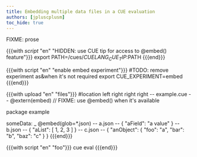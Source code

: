 ```yaml
---
title: Embedding multiple data files in a CUE evaluation
authors: [jpluscplusm]
toc_hide: true
---
```


FIXME: prose

{{{with _script_ "en" "HIDDEN: use CUE tip for access to @embed() feature"}}}
export PATH=/cues/$CUELANG_CUE_TIP:$PATH
{{{end}}}

{{{with script "en" "enable embed experiment"}}}
#TODO: remove experiment as&when it's not required
export CUE_EXPERIMENT=embed
{{{end}}}

{{{with upload "en" "files"}}}
#location left right right right
-- example.cue --
@extern(embed) // FIXME: use @embed() when it's available

package example

someData: _ @embed(glob=*.json)
-- a.json --
{
    "aField": "a value"
}
-- b.json --
{
    "aList": [
        1,
        2,
        3
    ]
}
-- c.json --
{
    "anObject": {
        "foo": "a",
        "bar": "b",
        "baz": "c"
    }
}
{{{end}}}

{{{with script "en" "foo"}}}
cue eval
{{{end}}}


